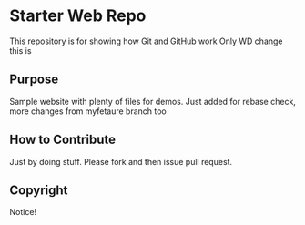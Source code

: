 # Starter Web Repo

This repository is for showing how Git and GitHub work
Only WD change this is

## Purpose

Sample website with plenty of files for demos.
Just added for rebase check,
more changes from myfetaure branch too

## How to Contribute

Just by doing stuff.
Please fork and then issue pull request.

## Copyright
Notice!
